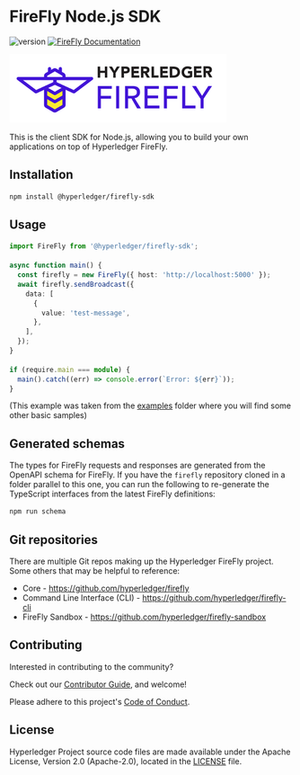 # FireFly Node.js SDK

![version](https://img.shields.io/github/package-json/v/hyperledger/firefly-sdk-nodejs?label=firefly-sdk-nodejs)
[![FireFly Documentation](https://img.shields.io/static/v1?label=FireFly&message=documentation&color=informational)](https://hyperledger.github.io/firefly//)

![Hyperledger FireFly](./images/hyperledger_firefly_logo.png)

This is the client SDK for Node.js, allowing you to build your own applications on top of Hyperledger FireFly.

## Installation

```bash
npm install @hyperledger/firefly-sdk
```

## Usage

```typescript
import FireFly from '@hyperledger/firefly-sdk';

async function main() {
  const firefly = new FireFly({ host: 'http://localhost:5000' });
  await firefly.sendBroadcast({
    data: [
      {
        value: 'test-message',
      },
    ],
  });
}

if (require.main === module) {
  main().catch((err) => console.error(`Error: ${err}`));
}
```

(This example was taken from the [examples](examples) folder where you will find some other basic samples)

## Generated schemas

The types for FireFly requests and responses are generated from the OpenAPI schema for FireFly. If you have
the `firefly` repository cloned in a folder parallel to this one, you can run the following to re-generate
the TypeScript interfaces from the latest FireFly definitions:

```bash
npm run schema
```

## Git repositories

There are multiple Git repos making up the Hyperledger FireFly project. Some others
that may be helpful to reference:

- Core - https://github.com/hyperledger/firefly
- Command Line Interface (CLI) - https://github.com/hyperledger/firefly-cli
- FireFly Sandbox - https://github.com/hyperledger/firefly-sandbox

## Contributing

Interested in contributing to the community?

Check out our [Contributor Guide](https://hyperledger.github.io/firefly/contributors/index.html), and welcome!

Please adhere to this project's [Code of Conduct](CODE_OF_CONDUCT.md).

## License

Hyperledger Project source code files are made available under the Apache License, Version 2.0 (Apache-2.0), located in the [LICENSE](LICENSE) file.
